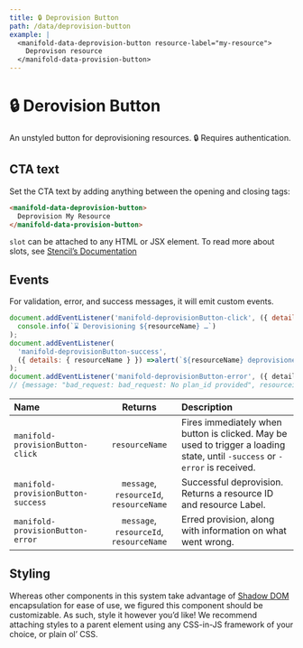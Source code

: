 ```yaml
---
title: 🔒 Deprovision Button
path: /data/deprovision-button
example: |
  <manifold-data-deprovision-button resource-label="my-resource">
    Deprovison resource
  </manifold-data-provision-button>
---
```


# 🔒 Derovision Button

An unstyled button for deprovisioning resources. 🔒 Requires authentication.

## CTA text

Set the CTA text by adding anything between the opening and closing tags:

```html
<manifold-data-deprovision-button>
  Deprovision My Resource
</manifold-data-provision-button>
```

`slot` can be attached to any HTML or JSX element. To read more about slots, see [Stencil’s Documentation][stencil-slot]

## Events

For validation, error, and success messages, it will emit custom events.

```js
document.addEventListener('manifold-deprovisionButton-click', ({ detail: { resourceName } }) =>
  console.info(`⌛ Derovisioning ${resourceName} …`)
);
document.addEventListener(
  'manifold-deprovisionButton-success',
  ({ details: { resourceName } }) =>alert(`${resourceName} deprovisioned successfully!`)
);
document.addEventListener('manifold-deprovisionButton-error', ({ detail }) => console.log(detail));
// {message: "bad_request: bad_request: No plan_id provided", resourceid: "1234", resourceName: "my-resource"}
```

| Name                               |                       Returns                        | Description                                                                                                                 |
| :--------------------------------- | :--------------------------------------------------: | :-------------------------------------------------------------------------------------------------------------------------- |
| `manifold-provisionButton-click`   |                    `resourceName`                   | Fires immediately when button is clicked. May be used to trigger a loading state, until `-success` or `-error` is received. |
| `manifold-provisionButton-success` |     `message`, `resourceId`, `resourceName`         | Successful deprovision. Returns a resource ID and resource Label.                                                                              |
| `manifold-provisionButton-error`   |     `message`, `resourceId`, `resourceName`         | Erred provision, along with information on what went wrong.                                                                 |

## Styling

Whereas other components in this system take advantage of [Shadow
DOM][shadow-dom] encapsulation for ease of use, we figured this component
should be customizable. As such, style it however you’d like! We recommend
attaching styles to a parent element using any CSS-in-JS framework of your
choice, or plain ol’ CSS.

[shadow-dom]: https://developers.google.com/web/fundamentals/web-components/shadowdom
[stencil-slot]: https://stenciljs.com/docs/templating-jsx/
